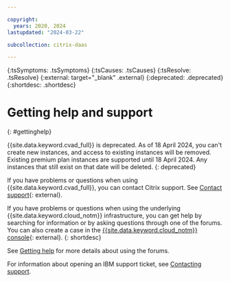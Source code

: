 ```yaml
---

copyright:
  years: 2020, 2024
lastupdated: "2024-03-22"

subcollection: citrix-daas

---
```


{:tsSymptoms: .tsSymptoms}
{:tsCauses: .tsCauses}
{:tsResolve: .tsResolve}
{:external: target="_blank" .external}
{:deprecated: .deprecated}
{:shortdesc: .shortdesc}

# Getting help and support
{: #gettinghelp}

{{site.data.keyword.cvad_full}} is deprecated. As of 18 April 2024, you can't create new instances, and access to existing instances will be removed. Existing premium plan instances are supported until 18 April 2024. Any instances that still exist on that date will be deleted. 
{: deprecated}

If you have problems or questions when using {{site.data.keyword.cvad_full}}, you can contact Citrix support. See [Contact support](https://www.citrix.com/support/open-a-support-case/){: external}.

If you have problems or questions when using the underlying {{site.data.keyword.cloud_notm}} infrastructure, you can get help by searching for information or by asking questions through one of the forums. You can also create a case in the [{{site.data.keyword.cloud_notm}} console](https://cloud.ibm.com/unifiedsupport/supportcenter){: external}.
{: shortdesc}

See [Getting help](/docs/get-support?topic=get-support-using-avatar#using-avatar) for more details about using the forums.

For information about opening an IBM support ticket, see [Contacting support](/docs/get-support?topic=get-support-using-avatar).
